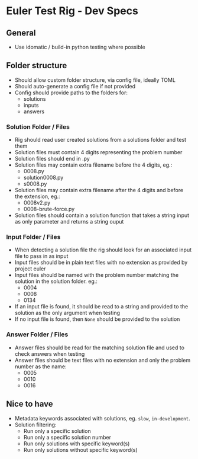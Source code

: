 
# Euler Test Rig - Dev Specs

## General

- Use idomatic / build-in python testing where possible


## Folder structure

- Should allow custom folder structure, via config file, ideally TOML
- Should auto-generate a config file if not provided
- Config should provide paths to the folders for:
  - solutions
  - inputs
  - answers

### Solution Folder / Files

- Rig should read user created solutions from a solutions folder and test them
- Solution files must contain 4 digits representing the problem number
- Solution files should end in .py
- Solution files may contain extra filename before the 4 digits, eg.:
  - 0008.py
  - solution0008.py
  - s0008.py
- Solution files may contain extra filename after the 4 digits and before the extension, eg.:
  - 0008v2.py
  - 0008-brute-force.py
- Solution files should contain a solution function that takes a string input as only parameter and returns a string ouput

### Input Folder / Files

- When detecting a solution file the rig should look for an associated input file to pass in as input
- Input files should be in plain text files with no extension as provided by project euler
- Input files should be named with the problem number matching the solution in the solution folder. eg.:
  - 0004
  - 0008
  - 0134
- If an input file is found, it should be read to a string and provided to the solution as the only argument when testing
- If no input file is found, then `None` should be provided to the solution

### Answer Folder / Files

- Answer files should be read for the matching solution file and used to check answers when testing
- Answer files should be text files with no extension and only the problem number as the name:
  - 0005
  - 0010
  - 0016


## Nice to have

- Metadata keywords associated with solutions, eg. `slow`, `in-development`.
- Solution filtering:
  - Run only a specific solution
  - Run only a specific solution number
  - Run only solutions with specific keyword(s)
  - Run only solutions without specific keyword(s)
